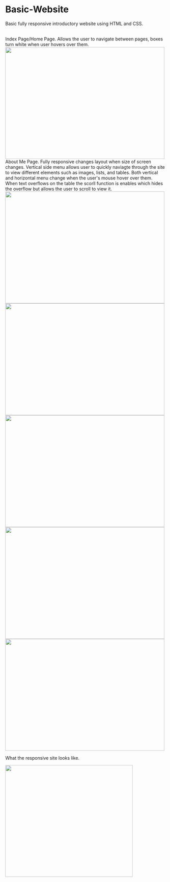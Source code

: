 # Basic-Website
Basic fully responsive introductory website using HTML and CSS.

<br/>
Index Page/Home Page. Allows the user to navigate between pages, boxes turn white when user hovers over them.
<img src="https://user-images.githubusercontent.com/70613782/111740378-0b6c9900-885b-11eb-8038-b0124d073b8b.png" width="500" height="350"/>
<br/>
About Me Page.
Fully responsive changes layout when size of screen changes. Vertical side menu allows user to quickly naviagte through the site to view different elements such as images, lists, and tables. Both vertical and horizontal menu change when the user's mouse hover over them. When text overflows on the table the scorll function is enables which hides the overflow but allows the user to scroll to view it. 
<img src="https://user-images.githubusercontent.com/70613782/111740745-a6fe0980-885b-11eb-809a-3c228e88f2c9.png" width="500" height="350"/>
<img src="https://user-images.githubusercontent.com/70613782/111740805-c301ab00-885b-11eb-99d6-aed6b41ff4bc.png" width="500" height="350"/>
<img src="https://user-images.githubusercontent.com/70613782/111742055-dca3f200-885d-11eb-8b51-35d8b6e9a962.png" width="500" height="350"/>
<img src="https://user-images.githubusercontent.com/70613782/111741967-bd0cc980-885d-11eb-834b-e52e3cde99e9.png" width="500" height="350"/>
<img src="https://user-images.githubusercontent.com/70613782/111742012-cdbd3f80-885d-11eb-933e-8f20a11e0581.png" width="500" height="350"/>


What the responsive site looks like. 

<img src="https://user-images.githubusercontent.com/70613782/111740924-fa705780-885b-11eb-971c-651c918c2aa2.png" width="400" height="350"/>






